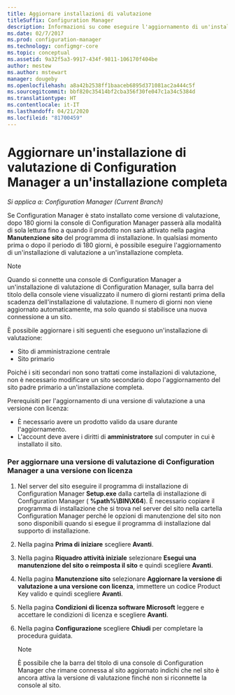 ```yaml
---
title: Aggiornare installazioni di valutazione
titleSuffix: Configuration Manager
description: Informazioni su come eseguire l'aggiornamento di un'installazione di valutazione a installazione completa di Configuration Manager.
ms.date: 02/7/2017
ms.prod: configuration-manager
ms.technology: configmgr-core
ms.topic: conceptual
ms.assetid: 9a32f5a3-9917-434f-9811-106170f404be
author: mestew
ms.author: mstewart
manager: dougeby
ms.openlocfilehash: a8a42b2538ff1baaceb6895d371081ac2a444c5f
ms.sourcegitcommit: bbf820c35414bf2cba356f30fe047c1a34c5384d
ms.translationtype: HT
ms.contentlocale: it-IT
ms.lasthandoff: 04/21/2020
ms.locfileid: "81700459"
---
```

# <a name="upgrade-an-evaluation-installation-of-configuration-manager-to-a-full-installation"></a>Aggiornare un'installazione di valutazione di Configuration Manager a un'installazione completa

*Si applica a: Configuration Manager (Current Branch)*

Se Configuration Manager è stato installato come versione di valutazione, dopo 180 giorni la console di Configuration Manager passerà alla modalità di sola lettura fino a quando il prodotto non sarà attivato nella pagina **Manutenzione sito** del programma di installazione. In qualsiasi momento prima o dopo il periodo di 180 giorni, è possibile eseguire l'aggiornamento di un'installazione di valutazione a un'installazione completa.  

> [!NOTE]  
>  Quando si connette una console di Configuration Manager a un'installazione di valutazione di Configuration Manager, sulla barra del titolo della console viene visualizzato il numero di giorni restanti prima della scadenza dell'installazione di valutazione. Il numero di giorni non viene aggiornato automaticamente, ma solo quando si stabilisce una nuova connessione a un sito.  

 È possibile aggiornare i siti seguenti che eseguono un'installazione di valutazione:  

-   Sito di amministrazione centrale  
-   Sito primario  

Poiché i siti secondari non sono trattati come installazioni di valutazione, non è necessario modificare un sito secondario dopo l'aggiornamento del sito padre primario a un'installazione completa.  

Prerequisiti per l'aggiornamento di una versione di valutazione a una versione con licenza:  

-   È necessario avere un prodotto valido da usare durante l'aggiornamento.  
-   L'account deve avere i diritti di **amministratore** sul computer in cui è installato il sito.  

### <a name="to-upgrade-an-evaluation-version-of-configuration-manager-to-a-licensed-version"></a>Per aggiornare una versione di valutazione di Configuration Manager a una versione con licenza  

1.  Nel server del sito eseguire il programma di installazione di Configuration Manager **Setup.exe** dalla cartella di installazione di Configuration Manager ( **%path%\BIN\X64**). È necessario copiare il programma di installazione che si trova nel server del sito nella cartella Configuration Manager perché le opzioni di manutenzione del sito non sono disponibili quando si esegue il programma di installazione dal supporto di installazione.  
2.  Nella pagina **Prima di iniziare** scegliere **Avanti**.  
3.  Nella pagina **Riquadro attività iniziale** selezionare **Esegui una manutenzione del sito o reimposta il sito** e quindi scegliere **Avanti**.  
4.  Nella pagina **Manutenzione sito** selezionare **Aggiornare la versione di valutazione a una versione con licenza**, immettere un codice Product Key valido e quindi scegliere **Avanti**.  
5.  Nella pagina **Condizioni di licenza software Microsoft** leggere e accettare le condizioni di licenza e scegliere **Avanti**.  
6.  Nella pagina **Configurazione** scegliere **Chiudi** per completare la procedura guidata.  

    > [!NOTE]  
    >  È possibile che la barra del titolo di una console di Configuration Manager che rimane connessa al sito aggiornato indichi che nel sito è ancora attiva la versione di valutazione finché non si riconnette la console al sito.  
